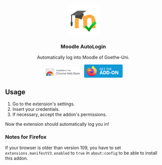 <br />
<p align="center">
  <img src="logo/logo-128.png" alt="Logo" width="100" height="100">

  <h3 align="center">Moodle AutoLogin</h3>
  <p align="center">Automatically log into Moodle of Goethe-Uni.</p>
</p>

<div align="center">
<a href="https://chrome.google.com/webstore/detail/moodle-autologin/hlnoapoheegphigdgnaaadilghfecdgh"><img style="width: 25%;" src="resources/chrome_badge.png"></a>
<a href="https://addons.mozilla.org/en-US/firefox/addon/moodle-autologin/"><img style="width: 25%;"src="resources/firefox_badge.png"></a>
</div>

## Usage

1. Go to the extension's settings.
2. Insert your credentials.
3. If necessary, accept the addon's permissions.

Now the extension should automatically log you in!

### Notes for Firefox

If your browser is older than version 109, you have to set `extensions.manifestV3.enabled` to `true` in `about:config` to be able to install this addon.
